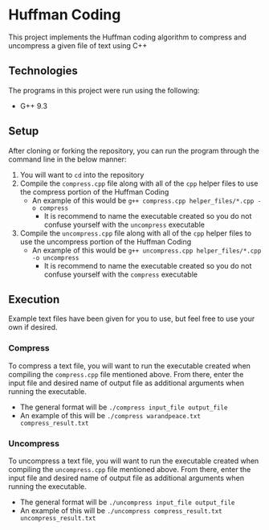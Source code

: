 # Huffman Coding
This project implements the Huffman coding algorithm to compress and uncompress a given file of text using C++

## Technologies
The programs in this project were run using the following:
* G++ 9.3

## Setup
After cloning or forking the repository, you can run the program through the command line in the below manner:
1. You will want to `cd` into the repository
2. Compile the `compress.cpp` file along with all of the `cpp` helper files to use the compress portion of the Huffman Coding
   - An example of this would be `g++ compress.cpp helper_files/*.cpp -o compress`
       * It is recommend to name the executable created so you do not confuse yourself with the `uncompress` executable
3. Compile the `uncompress.cpp` file along with all of the `cpp` helper files to use the uncompress portion of the Huffman Coding
   - An example of this would be `g++ uncompress.cpp helper_files/*.cpp -o uncompress`
       * It is recommend to name the executable created so you do not confuse yourself with the `compress` executable

## Execution
Example text files have been given for you to use, but feel free to use your own if desired.

### Compress
To compress a text file, you will want to run the executable created when compiling the `compress.cpp` file mentioned above.
From there, enter the input file and desired name of output file as additional arguments when running the executable.
* The general format will be `./compress input_file output_file`
* An example of this will be `./compress warandpeace.txt compress_result.txt`

### Uncompress
To uncompress a text file, you will want to run the executable created when compiling the `uncompress.cpp` file mentioned above.
From there, enter the input file and desired name of output file as additional arguments when running the executable.
* The general format will be `./uncompress input_file output_file`
* An example of this will be `./uncompress compress_result.txt uncompress_result.txt`

